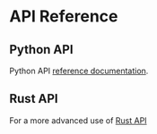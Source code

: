 # API Reference

## Python API

Python API [reference documentation]().

## Rust API

For a more advanced use of [Rust API](https://docs.rs/qrlew/latest/qrlew/)